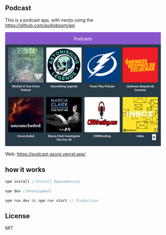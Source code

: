 ## Podcast

This is a podcast app, with nextjs using the https://github.com/audioboom/api

![Captura de pantalla](./.readme-static/portada.png)

Web: https://podcast-azure.vercel.app/ 

## how it works

```js
npm install //Install Dependencies
```

```js
npm dev //Development
```

```js
npm run dev && npm run start // Production
```

## License

MIT
